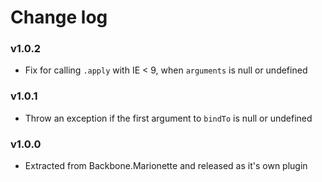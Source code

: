 # Change log

### v1.0.2

* Fix for calling `.apply` with IE < 9, when `arguments` is null or undefined

### v1.0.1

* Throw an exception if the first argument to `bindTo` is null or undefined

### v1.0.0

* Extracted from Backbone.Marionette and released as it's own plugin
